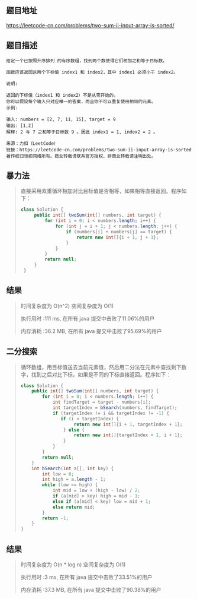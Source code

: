 ## 题目地址
 https://leetcode-cn.com/problems/two-sum-ii-input-array-is-sorted/ 
 
## 题目描述
```
给定一个已按照升序排列 的有序数组，找到两个数使得它们相加之和等于目标数。
 
函数应该返回这两个下标值 index1 和 index2，其中 index1 必须小于 index2。
 
说明:
 
返回的下标值（index1 和 index2）不是从零开始的。
你可以假设每个输入只对应唯一的答案，而且你不可以重复使用相同的元素。
示例:
 
输入: numbers = [2, 7, 11, 15], target = 9
输出: [1,2]
解释: 2 与 7 之和等于目标数 9 。因此 index1 = 1, index2 = 2 。
 
来源：力扣（LeetCode）
链接：https://leetcode-cn.com/problems/two-sum-ii-input-array-is-sorted
著作权归领扣网络所有。商业转载请联系官方授权，非商业转载请注明出处。
```
 
## 暴力法
 
>   直接采用双重循环相加对比目标值是否相等，如果相等直接返回。程序如下：
>
>   ```java
>   class Solution {
>        public int[] twoSum(int[] numbers, int target) {
>            for (int i = 0; i < numbers.length; i++) {
>                for (int j = i + 1; j < numbers.length; j++) {
>                    if (numbers[i] + numbers[j] == target) {
>                        return new int[]{i + 1, j + 1};
>                    }
>                }
>            }
>            return null;
>        }
>    }
>    ```
>    
>    
 
## 结果
 
> 时间复杂度为 O(n^2)  空间复杂度为 O(1)
>
> 执行用时 :111 ms, 在所有 java 提交中击败了11.06%的用户
>
> 内存消耗 :36.2 MB, 在所有 java 提交中击败了95.69%的用户
 
## 二分搜索
 
>   循环数组，用目标值送去当前元素值，然后用二分法在元素中查找剩下数字，找到之后对比下标，如果是不同的下标直接返回。程序如下：
>
>   ```java
>   class Solution {
>       public int[] twoSum(int[] numbers, int target) {
>           for (int i = 0; i < numbers.length; i++) {
>               int findTarget = target - numbers[i];
>               int targetIndex = bSearch(numbers, findTarget);
>               if (targetIndex != i && targetIndex != -1) {
>                  if (i < targetIndex) {
>                       return new int[]{i + 1, targetIndex + 1};
>                   } else {
>                       return new int[]{targetIndex + 1, i + 1};
>                   }
>               }
>           }
>           return null;
>       }
>       int bSearch(int a[], int key) {
>           int low = 0;
>           int high = a.length - 1;
>           while (low <= high) {
>               int mid = low + (high - low) / 2;
>               if (a[mid] > key) high = mid - 1;
>               else if (a[mid] < key) low = mid + 1;
>               else return mid;
>           }
>           return -1;
>       }
>   }
>   ```
>
>   
 
## 结果
 
> 时间复杂度为 O(n * log n)    空间复杂度为 O(1)
>
> 执行用时 :3 ms, 在所有 java 提交中击败了33.51%的用户
>
> 内存消耗 :37.3 MB, 在所有 java 提交中击败了90.38%的用户
